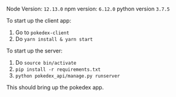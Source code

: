 Node Version: `12.13.0`
npm version: `6.12.0`
python version `3.7.5`


To start up the client app:

1. Go to `pokedex-client`
2. Do `yarn install & yarn start`


To start up the server:

1. Do `source bin/activate`
2. `pip install -r requirements.txt`
3. `python pokedex_api/manage.py runserver`


This should bring up the pokedex app.